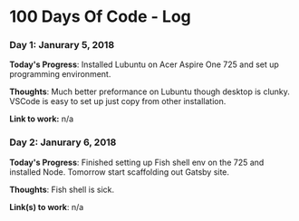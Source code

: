 # 100 Days Of Code - Log

### Day 1: Janurary 5, 2018
<!--##### (delete me or comment me out)-->

**Today's Progress**: Installed Lubuntu on Acer Aspire One 725 and set up programming environment.

**Thoughts**: Much better preformance on Lubuntu though desktop is clunky.  VSCode is easy to set up just copy from other installation.

**Link to work:** n/a

### Day 2: Janurary 6, 2018

**Today's Progress**: Finished setting up Fish shell env on the 725 and installed Node.  Tomorrow start scaffolding out Gatsby site.

**Thoughts**: Fish shell is sick.

**Link(s) to work**: n/a

